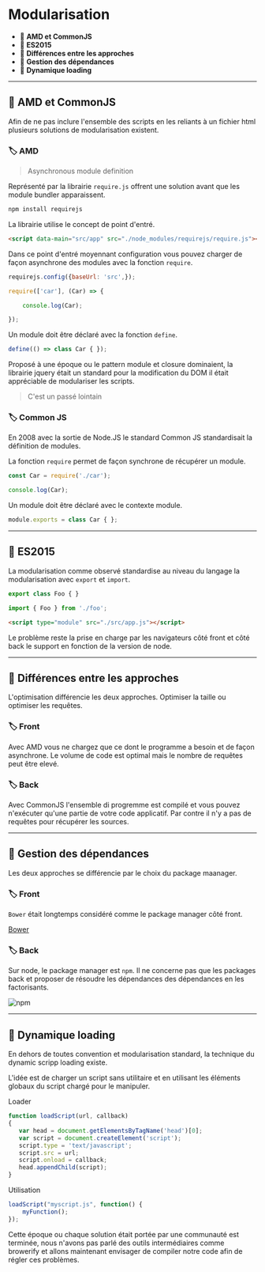 # Modularisation

*  🔖 **AMD et CommonJS**
*  🔖 **ES2015**
*  🔖 **Différences entre les approches**
*  🔖 **Gestion des dépendances**
*  🔖 **Dynamique loading**

___

## 📑 AMD et CommonJS

Afin de ne pas inclure l'ensemble des scripts en les reliants à un fichier html plusieurs solutions de modularisation existent.

### 🏷️ **AMD**

> Asynchronous module definition

Représenté par la librairie `require.js` offrent une solution avant que les module bundler apparaissent.

```bash
npm install requirejs
```

La librairie utilise le concept de point d'entré.

```html
<script data-main="src/app" src="./node_modules/requirejs/require.js"></script>
```

Dans ce point d'entré moyennant configuration vous pouvez charger de façon asynchrone des modules avec la fonction `require`.

```js
requirejs.config({baseUrl: 'src',});

require(['car'], (Car) => {

    console.log(Car);

});
```

Un module doit être déclaré avec la fonction `define`.

```js
define(() => class Car { }); 
```

Proposé à une époque ou le pattern module et closure dominaient, la librairie jquery était un standard pour la modification du DOM il était appréciable de modulariser les scripts.

> C'est un passé lointain

### 🏷️ **Common JS**

En 2008 avec la sortie de Node.JS le standard Common JS standardisait la définition de modules.

La fonction `require` permet de façon synchrone de récupérer un module.

```js
const Car = require('./car');

console.log(Car);
```

Un module doit être déclaré avec le contexte module.

```js
module.exports = class Car { };
```

___

## 📑 ES2015

La modularisation comme observé standardise au niveau du langage la modularisation avec `export` et `import`.

```js
export class Foo { }
```

```js
import { Foo } from './foo';
```

```html
<script type="module" src="./src/app.js"></script>
```

Le problème reste la prise en charge par les navigateurs côté front et côté back le support en fonction de la version de node.

___

## 📑 Différences entre les approches

L'optimisation différencie les deux approches. Optimiser la taille ou optimiser les requêtes.

### 🏷️ **Front**

Avec AMD vous ne chargez que ce dont le programme a besoin et de façon asynchrone. Le volume de code est optimal mais le nombre de requêtes peut être elevé.

### 🏷️ **Back**

Avec CommonJS l'ensemble di progremme est compilé et vous pouvez n'exécuter qu'une partie de votre code applicatif. Par contre il n'y a pas de requêtes pour récupérer les sources.
___

## 📑 Gestion des dépendances

Les deux approches se différencie par le choix du package maanager.

### 🏷️ **Front**

`Bower` était longtemps considéré comme le package manager côté front.

[Bower](https://bower.io/)

### 🏷️ **Back**

Sur node, le package manager est `npm`. Il ne concerne pas que les packages back et proposer de résoudre les dépendances des dépendances en les factorisants.

![npm](https://www.npmjs.com/)

___

## 📑 Dynamique loading

En dehors de toutes convention et modularisation standard, la technique du dynamic scripp loading existe.

L'idée est de charger un script sans utilitaire et en utilisant les éléments globaux du script chargé pour le manipuler.

Loader

```js
function loadScript(url, callback)
{
   var head = document.getElementsByTagName('head')[0];
   var script = document.createElement('script');
   script.type = 'text/javascript';
   script.src = url;
   script.onload = callback;
   head.appendChild(script);
}
```

Utilisation

```js
loadScript("myscript.js", function() {
    myFunction();
});
```

Cette époque ou chaque solution était portée par une communauté est terminée, nous n'avons pas parlé des outils intermédiaires comme browerify et allons maintenant envisager de compiler notre code afin de régler ces problèmes.